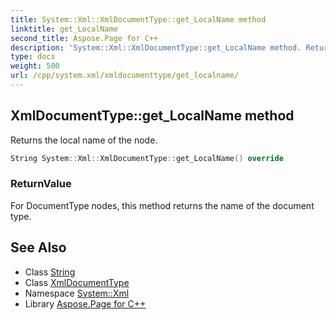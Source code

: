 ```yaml
---
title: System::Xml::XmlDocumentType::get_LocalName method
linktitle: get_LocalName
second_title: Aspose.Page for C++
description: 'System::Xml::XmlDocumentType::get_LocalName method. Returns the local name of the node in C++.'
type: docs
weight: 500
url: /cpp/system.xml/xmldocumenttype/get_localname/
---
```

## XmlDocumentType::get_LocalName method


Returns the local name of the node.

```cpp
String System::Xml::XmlDocumentType::get_LocalName() override
```


### ReturnValue

For DocumentType nodes, this method returns the name of the document type.

## See Also

* Class [String](../../../system/string/)
* Class [XmlDocumentType](../)
* Namespace [System::Xml](../../)
* Library [Aspose.Page for C++](../../../)
